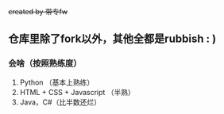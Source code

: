 ~~created by 带专fw~~

## 仓库里除了fork以外，其他全都是rubbish : )

### 会啥（按照熟练度）

1. Python （基本上熟练）
2. HTML + CSS + Javascript （半熟）
3. Java，C#（比半数还烂）

